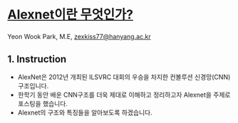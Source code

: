 # [Alexnet이란 무엇인가?](https://mmistakes.github.io/minimal-mistakes/)
### 
Yeon Wook Park, M.E, zexkiss77@hanyang.ac.kr
## 1. Instruction
- AlexNet은 2012년 개최된 ILSVRC 대회의 우승을 차지한 컨볼루션 신경망(CNN) 구조입니다.  
- 한학기 동안 배운 CNN구조를 더욱 제대로 이해하고 정리하고자 Alexnet을 주제로 포스팅을 했습니다. 
- Alexnet의 구조와 특징들을 알아보도록 하겠습니다.   
